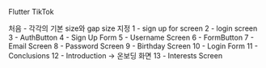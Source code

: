 Flutter TikTok

처음 - 각각의 기본 size와 gap size 지정
1 - sign up for screen
2 - login screen
3 - AuthButton
4 - Sign Up Form
5 - Username Screen
6 - FormButton
7 - Email Screen
8 - Password Screen
9 - Birthday Screen
10 - Login Form
11 - Conclusions
12 - Introduction -> 온보딩 화면
13 - Interests Screen